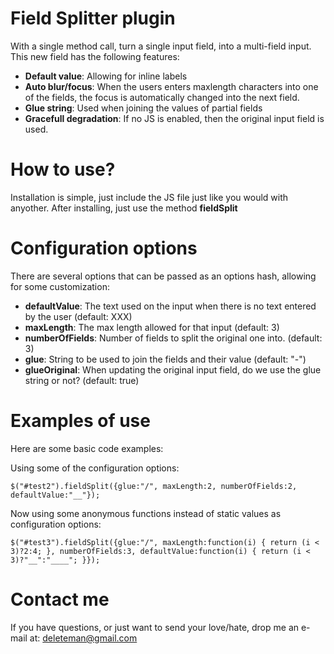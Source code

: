
# Field Splitter plugin

With a single method call, turn a single input field, into a multi-field input. This new field has the following features:

* __Default value__: Allowing for inline labels
* __Auto blur/focus__: When the users enters maxlength characters into one of the fields, the focus is automatically changed into the next field.
* __Glue string__: Used when joining the values of partial fields
* __Gracefull degradation__: If no JS is enabled, then the original input field is used.

# How to use?

Installation is simple, just include the JS file just like you would with anyother.
After installing, just use the method **fieldSplit**

# Configuration options

There are several options that can be passed as an options hash, allowing for some customization:

* __defaultValue__: The text used on the input when there is no text entered by the user (default: XXX)
* __maxLength__:    The max length allowed for that input (default: 3)
* __numberOfFields__: Number of fields to split the original one into. (default: 3)
* __glue__: 				 String to be used to join the fields and their value (default: "-")
* __glueOriginal__: When updating the original input field, do we use the glue string or not? (default: true)


# Examples of use

Here are some basic code examples:

Using some of the configuration options:

`$("#test2").fieldSplit({glue:"/", maxLength:2, numberOfFields:2, defaultValue:"__"});`


Now using some anonymous functions instead of static values as configuration options:

`$("#test3").fieldSplit({glue:"/", maxLength:function(i) { return (i < 3)?2:4; }, numberOfFields:3, defaultValue:function(i) { return (i < 3)?"__":"____"; }});`
 
# Contact me

If you have questions, or just want to send your love/hate, drop me an e-mail at: deleteman@gmail.com
